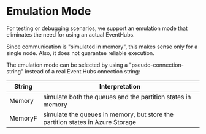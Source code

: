 # Emulation Mode

For testing or debugging scenarios, we support an emulation mode that eliminates the need for using an actual EventHubs. 

Since communication is "simulated in memory", this makes sense only for a single node. Also, it does not guarantee reliable execution.

The emulation mode can be selected by using a "pseudo-connection-string" instead of a real Event Hubs onnection string:

|String | Interpretation |
|--|--|
|Memory| simulate both the queues and the partition states in memory |
|MemoryF| simulate the queues in memory, but store the partition states in Azure Storage |


